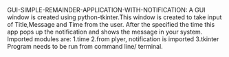 GUI-SIMPLE-REMAINDER-APPLICATION-WITH-NOTIFICATION:
A GUI window is created using python-tkinter.This window is created to take input of Title,Message and Time from the user.
After the specified the time this app pops up the notification and shows the message in your system.
Imported  modules are:
         1.time
         2.from plyer, notification is imported
         3.tkinter
Program needs to be run from command line/ terminal.
